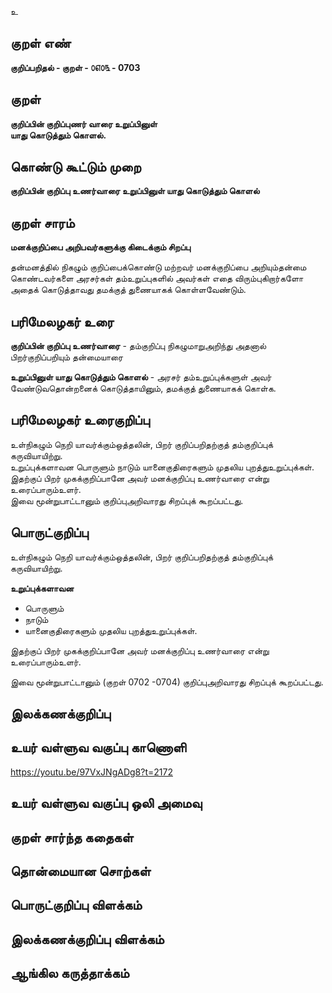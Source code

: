 உ

## குறள் எண் 

**குறிப்பறிதல் - குறள் - ௦௭௦௩ - 0703**  

## குறள் 

**குறிப்பின் குறிப்புணர் வாரை உறுப்பினுள்  
யாது கொடுத்தும் கொளல்.**  

## கொண்டு கூட்டும் முறை

**குறிப்பின் குறிப்பு உணர்வாரை உறுப்பினுள் யாது கொடுத்தும் கொளல்**    

## குறள் சாரம் 

**மனக்குறிப்பை அறிபவர்களுக்கு கிடைக்கும் சிறப்பு**  

தன்மனத்தில் நிகழும் குறிப்பைக்கொண்டு மற்றவர் மனக்குறிப்பை அறியும்தன்மை கொண்டவர்களை அரசர்கள் தம்உறுப்புகளில் அவர்கள் எதை விரும்புகிறார்களோ அதைக் கொடுத்தாவது தமக்குத் துணையாகக் கொள்ளவேண்டும்.  

## பரிமேலழகர் உரை

**குறிப்பின் குறிப்பு உணர்வாரை** - தம்குறிப்பு நிகழுமாறுஅறிந்து அதனால் பிறர்குறிப்பறியும் தன்மையாரை  

**உறுப்பினுள் யாது கொடுத்தும் கொளல்** - அரசர் தம்உறுப்புக்களுள் அவர் வேண்டுவதொன்றனைக் கொடுத்தாயினும், தமக்குத் துணையாகக் கொள்க. 

## பரிமேலழகர் உரைகுறிப்பு   

உள்நிகழும் நெறி யாவர்க்கும்ஒத்தலின், பிறர் குறிப்பறிதற்குத் தம்குறிப்புக் கருவியாயிற்று.  
உறுப்புக்களாவன பொருளும் நாடும் யானைகுதிரைகளும் முதலிய புறத்துஉறுப்புக்கள்.  
இதற்குப் பிறர் முகக்குறிப்பானே அவர் மனக்குறிப்பு உணர்வாரை என்று உரைப்பாரும்உளர்.   
இவை மூன்றுபாட்டானும் குறிப்புஅறிவாரது சிறப்புக் கூறப்பட்டது.      

## பொருட்குறிப்பு 

உள்நிகழும் நெறி யாவர்க்கும்ஒத்தலின், பிறர் குறிப்பறிதற்குத் தம்குறிப்புக் கருவியாயிற்று.    

**உறுப்புக்களாவன**  
* பொருளும்   
* நாடும்   
* யானைகுதிரைகளும் முதலிய புறத்துஉறுப்புக்கள்.    

இதற்குப் பிறர் முகக்குறிப்பானே அவர் மனக்குறிப்பு உணர்வாரை என்று உரைப்பாரும்உளர்.   

இவை மூன்றுபாட்டானும் (குறள் 0702 -0704) குறிப்புஅறிவாரது சிறப்புக் கூறப்பட்டது.    

## இலக்கணக்குறிப்பு  


## உயர் வள்ளுவ வகுப்பு காணொளி

https://youtu.be/97VxJNgADg8?t=2172 

## உயர் வள்ளுவ வகுப்பு ஒலி அமைவு 

 
## குறள் சார்ந்த கதைகள் 


## தொன்மையான சொற்கள்


## பொருட்குறிப்பு விளக்கம்


## இலக்கணக்குறிப்பு விளக்கம்


## ஆங்கில கருத்தாக்கம் 


